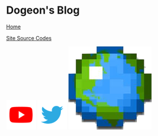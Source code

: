# Dogeon's Blog

[Home](https://dogeon188.github.io)

[Site Source Codes](https://github.com/Dogeon188/dogeon188.github.io)

[![Youtube Channel](./img/links/youtube.png)](https://www.youtube.com/channel/UCapFOd5gDDMNszKmVPKo9JQ)
[![Twitter](./img/links/twitter.png)](https://twitter.com/dogeon188)
[![Planet Minecraft](./img/links/pmc.png)](https://www.planetminecraft.com/member/dogeon188/)
